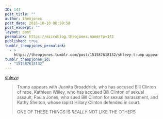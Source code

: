 ```yaml
---
ID: 143
post_title: ""
author: theojones
post_date: 2016-10-10 00:59:50
post_excerpt: ""
layout: post
permalink: https://microblog.theojones.name/?p=143
published: true
tumblr_theopjones_permalink:
  - >
    https://theopjones.tumblr.com/post/151587618132/shlevy-trump-appears-with-juanita-broaddrick
tumblr_theopjones_id:
  - "151587618132"
---
```

<p><a class="tumblr_blog" href="http://shlevy.tumblr.com/post/151584879045">shlevy</a>:</p>
<blockquote>
<p>Trump appears with Juanita Broaddrick, who has accused Bill Clinton of rape, Kathleen Willey, who has accused Bill Clinton of sexual assault, Paula Jones, who sued Bill Clinton for sexual harassment, and Kathy Shelton, whose rapist Hillary Clinton defended in court.</p>
<p>ONE OF THESE THINGS IS <i>REALLY</i> NOT LIKE THE OTHERS</p>
</blockquote>